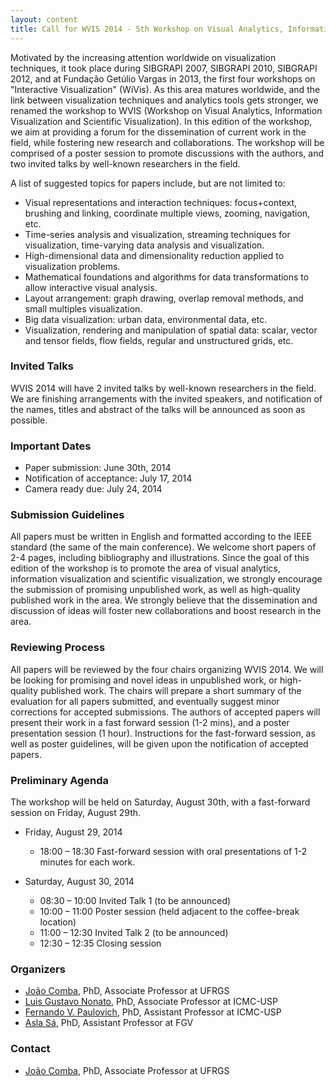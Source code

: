```yaml
---
layout: content
title: Call for WVIS 2014 - 5th Workshop on Visual Analytics, Information Visualization and Scientific Visualization 
---
```


Motivated by the increasing attention worldwide on visualization
techniques, it took place during SIBGRAPI 2007, SIBGRAPI 2010,
SIBGRAPI 2012, and at Fundação Getúlio Vargas in 2013, the first four
workshops on "Interactive Visualization" (WiVis). As this area matures
worldwide, and the link between visualization techniques and analytics
tools gets stronger, we renamed the workshop to WVIS (Workshop on
Visual Analytics, Information Visualization and Scientific
Visualization).  In this edition of the workshop, we aim at providing
a forum for the dissemination of current work in the field, while
fostering new research and collaborations. The workshop will be
comprised of a poster session to promote discussions with the authors,
and two invited talks by well-known researchers in the field.

A list of suggested topics for papers include, but are not limited to:

- Visual representations and interaction techniques: focus+context,
  brushing and linking, coordinate multiple views, zooming,
  navigation, etc.
- Time-series analysis and visualization, streaming techniques for
  visualization, time-varying data analysis and visualization.
- High-dimensional data and dimensionality reduction applied to
  visualization problems.
- Mathematical foundations and algorithms for data transformations to
  allow interactive visual analysis.
- Layout arrangement: graph drawing, overlap removal methods, and
  small multiples visualization.
- Big data visualization: urban data, environmental data, etc.
- Visualization, rendering and manipulation of spatial data: scalar,
  vector and tensor fields, flow fields, regular and unstructured
  grids, etc.

### Invited Talks

WVIS 2014 will have 2 invited talks by well-known researchers in the
field. We are finishing arrangements with the invited speakers, and
notification of the names, titles and abstract of the talks will be
announced as soon as possible.

### Important Dates

- Paper submission: June 30th, 2014
- Notification of acceptance: July 17, 2014
- Camera ready due: July  24, 2014

### Submission Guidelines

All papers must be written in English and formatted according to the
IEEE standard (the same of the main conference). We welcome short
papers of 2-4 pages, including bibliography and illustrations. Since
the goal of this edition of the workshop is to promote the area of
visual analytics, information visualization and scientific
visualization, we strongly encourage the submission of promising
unpublished work, as well as high-quality published work in the
area. We strongly believe that the dissemination and discussion of
ideas will foster new collaborations and boost research in the area.

### Reviewing Process

All papers will be reviewed by the four chairs organizing
WVIS 2014. We will be looking for promising and novel ideas in
unpublished work, or high-quality published work. The chairs will
prepare a short summary of the evaluation for all papers submitted,
and eventually suggest minor corrections for accepted submissions. The
authors of accepted papers will present their work in a fast forward
session (1-2 mins), and a poster presentation session (1
hour). Instructions for the fast-forward session, as well as poster
guidelines, will be given upon the notification of accepted papers.

### Preliminary Agenda

The workshop will be held on Saturday, August 30th, with a
fast-forward session on Friday, August 29th.

- Friday, August 29, 2014
  - 18:00 &ndash; 18:30 Fast-forward session with oral presentations
    of 1-2 minutes for each work.
 
- Saturday, August 30,  2014
  - 08:30 &ndash; 10:00 Invited Talk 1 (to be announced)
  - 10:00 &ndash; 11:00 Poster session (held adjacent to the coffee-break location)
  - 11:00 &ndash; 12:30 Invited Talk 2 (to be announced)
  - 12:30 &ndash; 12:35 Closing session

### Organizers

- [João Comba](http://www.inf.ufrgs.br/~comba/), PhD, Associate Professor at UFRGS
- [Luis Gustavo Nonato](http://www.icmc.usp.br/pessoas/gnonato/), PhD, Associate Professor at ICMC-USP
- [Fernando V. Paulovich](https://sites.google.com/site/fpaulovich/Home), PhD, Assistant Professor at ICMC-USP
- [Asla Sá](http://emap.fgv.br/people/asla.sa.html), PhD, Assistant Professor at FGV

### Contact

- [João Comba](http://www.inf.ufrgs.br/~comba/), PhD, Associate Professor at UFRGS
